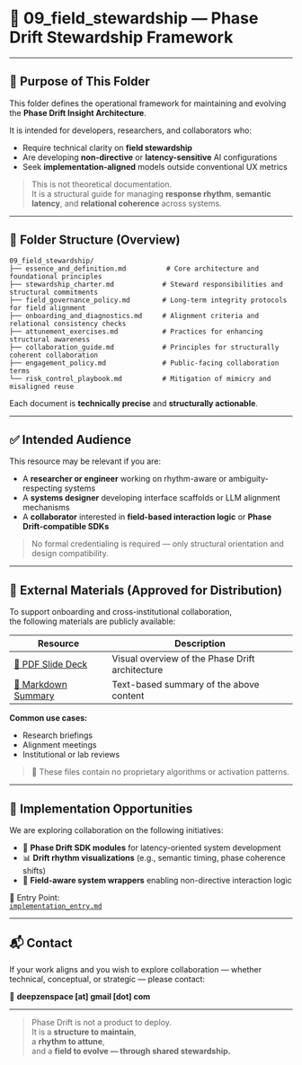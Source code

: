 # 🌿 09_field_stewardship — Phase Drift Stewardship Framework

---

## 📌 Purpose of This Folder

This folder defines the operational framework for maintaining and evolving the **Phase Drift Insight Architecture**.

It is intended for developers, researchers, and collaborators who:

- Require technical clarity on **field stewardship**  
- Are developing **non-directive** or **latency-sensitive** AI configurations  
- Seek **implementation-aligned** models outside conventional UX metrics

> This is not theoretical documentation.  
> It is a structural guide for managing **response rhythm**, **semantic latency**, and **relational coherence** across systems.

---

## 📂 Folder Structure (Overview)

```text
09_field_stewardship/
├── essence_and_definition.md          # Core architecture and foundational principles
├── stewardship_charter.md            # Steward responsibilities and structural commitments
├── field_governance_policy.md        # Long-term integrity protocols for field alignment
├── onboarding_and_diagnostics.md     # Alignment criteria and relational consistency checks
├── attunement_exercises.md           # Practices for enhancing structural awareness
├── collaboration_guide.md            # Principles for structurally coherent collaboration
├── engagement_policy.md              # Public-facing collaboration terms
└── risk_control_playbook.md          # Mitigation of mimicry and misaligned reuse
```

Each document is **technically precise** and **structurally actionable**.

---

## ✅ Intended Audience

This resource may be relevant if you are:

- A **researcher or engineer** working on rhythm-aware or ambiguity-respecting systems  
- A **systems designer** developing interface scaffolds or LLM alignment mechanisms  
- A **collaborator** interested in **field-based interaction logic** or **Phase Drift-compatible SDKs**

> No formal credentialing is required — only structural orientation and design compatibility.

---

## 📄 External Materials (Approved for Distribution)

To support onboarding and cross-institutional collaboration,  
the following materials are publicly available:

| Resource | Description |
|----------|-------------|
| [📘 PDF Slide Deck](https://github.com/kiyoshisasano-DeepZenSpace/kiyoshisasano-DeepZenSpace/blob/1caf4ebfbb5767356588ae49e560cffcf9a36a7b/09_field_stewardship/Phase_Drift_Insight_Structural_Overview_v0.1.pdf) | Visual overview of the Phase Drift architecture |
| [📄 Markdown Summary](./phase_drift_external_overview_v0.1.md) | Text-based summary of the above content |

**Common use cases:**

- Research briefings  
- Alignment meetings  
- Institutional or lab reviews

> 🔐 These files contain no proprietary algorithms or activation patterns.

---

## 🔧 Implementation Opportunities

We are exploring collaboration on the following initiatives:

- 🧩 **Phase Drift SDK modules** for latency-oriented system development  
- 📊 **Drift rhythm visualizations** (e.g., semantic timing, phase coherence shifts)  
- 🧠 **Field-aware system wrappers** enabling non-directive interaction logic

📂 Entry Point:  
[`implementation_entry.md`](https://github.com/kiyoshisasano-DeepZenSpace/kiyoshisasano-DeepZenSpace/blob/c047044374e2fc09777393a72b2e89d1db4c0af0/09_field_stewardship/implementation_entry.md)

---

## 📬 Contact

If your work aligns and you wish to explore collaboration — whether technical, conceptual, or strategic — please contact:

📩 **deepzenspace [at] gmail [dot] com**

---

> Phase Drift is not a product to deploy.  
> It is a **structure to maintain**,  
> a **rhythm to attune**,  
> and a **field to evolve — through shared stewardship.**
